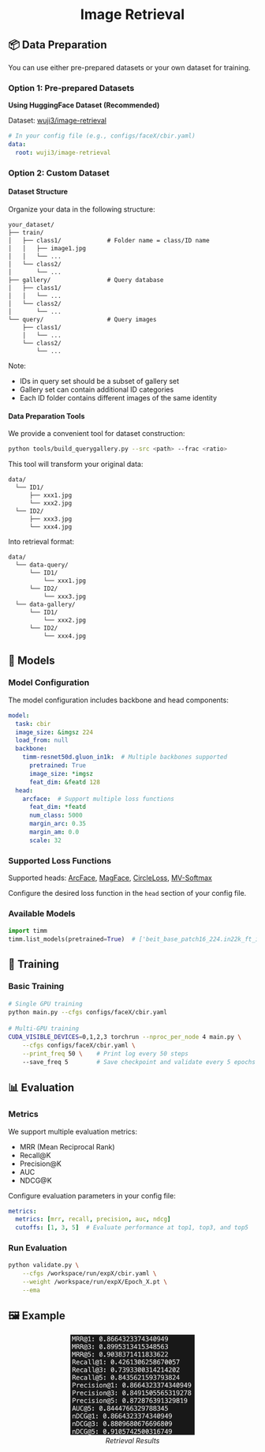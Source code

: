 # <div align="center">Image Retrieval</div>

## 📦 Data Preparation


You can use either pre-prepared datasets or your own dataset for training.

### Option 1: Pre-prepared Datasets

**Using HuggingFace Dataset (Recommended)**
   
Dataset: [wuji3/image-retrieval](https://huggingface.co/datasets/wuji3/image-retrieval)
```yaml
# In your config file (e.g., configs/faceX/cbir.yaml)
data:
  root: wuji3/image-retrieval
```

### Option 2: Custom Dataset

#### Dataset Structure

Organize your data in the following structure:
```
your_dataset/
├── train/
│   ├── class1/             # Folder name = class/ID name
│   │   ├── image1.jpg
│   │   └── ...
│   └── class2/
│       └── ...
├── gallery/                # Query database
│   ├── class1/
│   │   └── ...
│   └── class2/
│       └── ...
└── query/                  # Query images
    ├── class1/
    │   └── ...
    └── class2/
        └── ...
```

Note:
- IDs in query set should be a subset of gallery set
- Gallery set can contain additional ID categories
- Each ID folder contains different images of the same identity

#### Data Preparation Tools

We provide a convenient tool for dataset construction:

```bash
python tools/build_querygallery.py --src <path> --frac <ratio>
```

This tool will transform your original data:
```
data/
  └── ID1/
      ├── xxx1.jpg
      └── xxx2.jpg
  └── ID2/
      ├── xxx3.jpg
      └── xxx4.jpg
```

Into retrieval format:
```
data/
  └── data-query/
      └── ID1/
          └── xxx1.jpg
      └── ID2/
          └── xxx3.jpg
  └── data-gallery/
      └── ID1/
          └── xxx2.jpg
      └── ID2/
          └── xxx4.jpg
```

## 🧊 Models

### Model Configuration

The model configuration includes backbone and head components:

```yaml
model:
  task: cbir
  image_size: &imgsz 224
  load_from: null
  backbone:
    timm-resnet50d.gluon_in1k:  # Multiple backbones supported
      pretrained: True
      image_size: *imgsz
      feat_dim: &featd 128 
  head:
    arcface:  # Support multiple loss functions
      feat_dim: *featd
      num_class: 5000
      margin_arc: 0.35
      margin_am: 0.0
      scale: 32
```

### Supported Loss Functions

Supported heads: [ArcFace](https://arxiv.org/abs/1801.07698), [MagFace](https://arxiv.org/abs/2103.06627), [CircleLoss](https://arxiv.org/abs/2002.10857), [MV-Softmax](https://arxiv.org/abs/1912.00833)

Configure the desired loss function in the `head` section of your config file.

### Available Models
```python
import timm
timm.list_models(pretrained=True)  # ['beit_base_patch16_224.in22k_ft_in22k', 'swin_base_patch4_window7_224.ms_in22k_ft_in1k', 'vit_base_patch16_siglip_224.webli', ...]
```

## 🚀 Training

### Basic Training
```bash
# Single GPU training
python main.py --cfgs configs/faceX/cbir.yaml

# Multi-GPU training
CUDA_VISIBLE_DEVICES=0,1,2,3 torchrun --nproc_per_node 4 main.py \
    --cfgs configs/faceX/cbir.yaml \
    --print_freq 50 \    # Print log every 50 steps
    --save_freq 5        # Save checkpoint and validate every 5 epochs
```

## 📊 Evaluation

### Metrics
We support multiple evaluation metrics:
- MRR (Mean Reciprocal Rank)
- Recall@K
- Precision@K
- AUC
- NDCG@K

Configure evaluation parameters in your config file:
```yaml
metrics:
  metrics: [mrr, recall, precision, auc, ndcg]
  cutoffs: [1, 3, 5]  # Evaluate performance at top1, top3, and top5
```

### Run Evaluation
```bash
python validate.py \
    --cfgs /workspace/run/expX/cbir.yaml \
    --weight /workspace/run/expX/Epoch_X.pt \
    --ema
```

## 🖼️ Example

<p align="center">
  <img src="../../misc/cbir_val.jpg" width="50%">
  <br>
  <em>Retrieval Results</em>
</p>